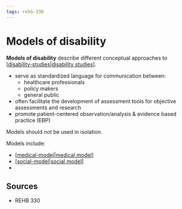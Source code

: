 ```yaml
---
tags: rehb-330
---
```


# Models of disability

**Models of disability** describe different conceptual approaches to [[disability-studies|disability studies]].

- serve as standardized language for communication between:
  - healthcare professionals
  - policy makers
  - general public
- often facilitate the development of assessment tools for objective assessments and research
- promote patient-centered observation/analysis & evidence based practice (EBP)

Models should _not_ be used in isolation.

Models include:

- [[medical-model|medical model]]
- [[social-model|social model]]
-

## Sources

- REHB 330

[//begin]: # "Autogenerated link references for markdown compatibility"
[disability-studies|disability studies]: disability-studies "Disability Studies"
[medical-model|medical model]: medical-model "Medical model"
[social-model|social model]: social-model "Social model"
[//end]: # "Autogenerated link references"
